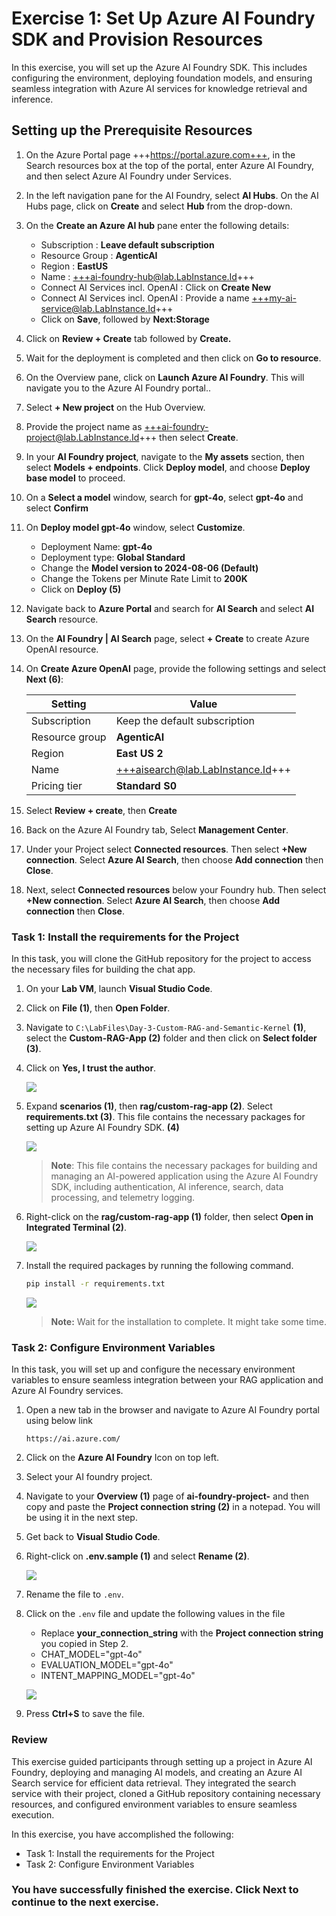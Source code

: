 # Exercise 1: Set Up Azure AI Foundry SDK and Provision Resources 

In this exercise, you will set up the Azure AI Foundry SDK. This includes configuring the environment, deploying foundation models, and ensuring seamless integration with Azure AI services for knowledge retrieval and inference.

## Setting up the Prerequisite Resources


1. On the Azure Portal page +++https://portal.azure.com+++, in the Search resources box at the top of the portal, enter Azure AI Foundry, and then select Azure AI Foundry under Services.


2. In the left navigation pane for the AI Foundry, select **AI Hubs**. On the AI Hubs page, click on **Create** and select **Hub** from the drop-down.


3. On the **Create an Azure AI hub** pane enter the following details:
   - Subscription : **Leave default subscription**
   - Resource Group :  **AgenticAI**
   - Region : **EastUS**
   - Name : +++ai-foundry-hub@lab.LabInstance.Id+++ 
   - Connect AI Services incl. OpenAI : Click on **Create New**
   - Connect AI Services incl. OpenAI : Provide a name +++my-ai-service@lab.LabInstance.Id+++  
   - Click on **Save**, followed by **Next:Storage**

   
4. Click on **Review + Create** tab followed by **Create.**
  
5. Wait for the deployment is completed and then click on **Go to resource**.

6. On the Overview pane, click on **Launch Azure AI Foundry**. This will navigate you to the Azure AI Foundry portal..

7. Select **+ New project** on the Hub Overview.

8. Provide the project name as +++ai-foundry-project@lab.LabInstance.Id+++ then select **Create**.

1. In your **AI Foundry project**, navigate to the **My assets** section, then select **Models + endpoints**. Click **Deploy model**, and choose **Deploy base model** to proceed.

1. On a **Select a model** window, search for **gpt-4o**, select **gpt-4o** and select **Confirm**


1. On **Deploy model gpt-4o** window, select **Customize**.


      - Deployment Name: **gpt-4o**
      - Deployment type: **Global Standard**
      - Change the **Model version to 2024-08-06 (Default)**
      - Change the Tokens per Minute Rate Limit to **200K**
      - Click on **Deploy (5)**

1. Navigate back to **Azure Portal** and search for **AI Search** and select **AI Search** resource.


1. On the **AI Foundry | AI Search** page, select **+ Create** to create Azure OpenAI resource.


1. On **Create Azure OpenAI** page, provide the following settings and select **Next (6)**:

      | Setting | Value | 
      | --- | --- |
      | Subscription | Keep the default subscription |
      | Resource group | **AgenticAI** |
      | Region | **East US 2** |
      | Name | +++aisearch@lab.LabInstance.Id+++ |
      | Pricing tier | **Standard S0** |


1. Select **Review + create**, then **Create**

1. Back on the Azure AI Foundry tab, Select **Management Center**.

1. Under your Project select **Connected resources**.  Then select **+New connection**.  Select **Azure AI Search**, then choose **Add connection** then **Close**.

1. Next, select **Connected resources** below your Foundry hub. Then select **+New connection**.  Select **Azure AI Search**, then choose **Add connection** then **Close**.




### Task 1: Install the requirements for the Project

In this task, you will clone the GitHub repository for the project to access the necessary files for building the chat app.

1. On your **Lab VM**, launch **Visual Studio Code**.

1. Click on **File (1)**, then **Open Folder**.

1. Navigate to `C:\LabFiles\Day-3-Custom-RAG-and-Semantic-Kernel` **(1)**, select the **Custom-RAG-App (2)** folder and then click on **Select folder (3)**.

1. Click on **Yes, I trust the author**.

    ![](../media/af25.png)

1. Expand **scenarios (1)**, then **rag/custom-rag-app (2)**. Select **requirements.txt (3)**. This file contains the necessary packages for setting up Azure AI Foundry SDK. **(4)**

    ![](../media/af-27.png)

     >**Note**: This file contains the necessary packages for building and managing an AI-powered application using the Azure AI Foundry SDK, including authentication, AI inference, search, data processing, and telemetry logging.

1. Right-click on the **rag/custom-rag-app (1)** folder, then select **Open in Integrated Terminal (2)**.

    ![](../media/af26.png)

1. Install the required packages by running the following command.

    ```bash
    pip install -r requirements.txt
    ```

    ![](../media/af28.png)    

      >**Note:** Wait for the installation to complete. It might take some time.


### Task 2: Configure Environment Variables

In this task, you will set up and configure the necessary environment variables to ensure seamless integration between your RAG application and Azure AI Foundry services.

1. Open a new tab in the browser and navigate to Azure AI Foundry portal using below link

    ```
    https://ai.azure.com/
    ```

1. Click on the **Azure AI Foundry** Icon on top left.
1. Select your AI foundry project.
1. Navigate to your **Overview (1)** page of **ai-foundry-project-<inject key="Deployment ID" enableCopy="false"></inject>** and then copy and paste the **Project connection string (2)** in a notepad. You will be using it in the next step.

1. Get back to **Visual Studio Code**.

1. Right-click on **.env.sample (1)** and select **Rename (2)**.

    ![](../media/af29.png)

1. Rename the file to `.env`.

1. Click on the `.env` file and update the following values in the file

    - Replace **your_connection_string** with the **Project connection string** you copied in Step 2.
    - CHAT_MODEL="gpt-4o"
    - EVALUATION_MODEL="gpt-4o"
    - INTENT_MAPPING_MODEL="gpt-4o"

    ![](../media/focus6.png)

1. Press **Ctrl+S** to save the file.

### Review

This exercise guided participants through setting up a project in Azure AI Foundry, deploying and managing AI models, and creating an Azure AI Search service for efficient data retrieval. They integrated the search service with their project, cloned a GitHub repository containing necessary resources, and configured environment variables to ensure seamless execution.

In this exercise, you have accomplished the following:
- Task 1: Install the requirements for the Project
- Task 2: Configure Environment Variables

### You have successfully finished the exercise. Click **Next** to continue to the next exercise.
